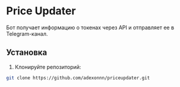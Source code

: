 # Price Updater

Бот получает информацию о токенах через API и отправляет ее в Telegram-канал.

## Установка

1. Клонируйте репозиторий:

```bash
git clone https://github.com/adexonnn/priceupdater.git

